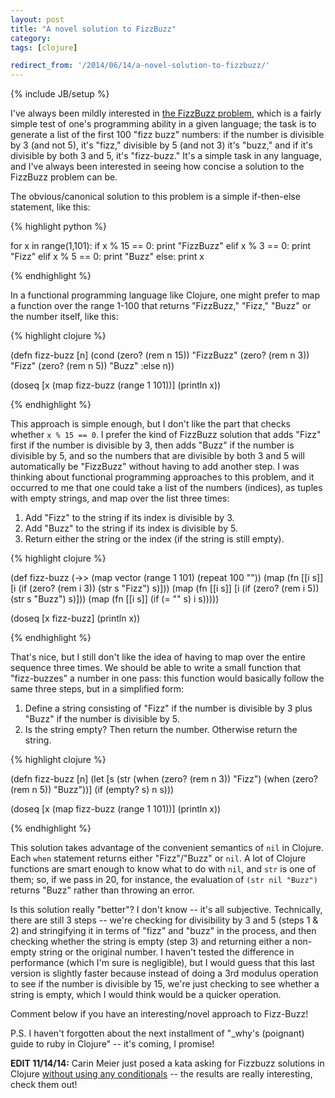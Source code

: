 ```yaml
---
layout: post
title: "A novel solution to FizzBuzz"
category:
tags: [clojure]

redirect_from: '/2014/06/14/a-novel-solution-to-fizzbuzz/'
---
```

{% include JB/setup %}

I've always been mildly interested in [the FizzBuzz problem][wikipedia], which is a fairly simple test of one's programming ability in a given language; the task is to generate a list of the first 100 "fizz buzz" numbers: if the number is divisible by 3 (and not 5), it's "fizz," divisible by 5 (and not 3) it's "buzz," and if it's divisible by both 3 and 5, it's "fizz-buzz." It's a simple task in any language, and I've always been interested in seeing how concise a solution to the FizzBuzz problem can be.

[wikipedia]: http://en.wikipedia.org/wiki/Fizz_buzz#Other_uses

The obvious/canonical solution to this problem is a simple if-then-else statement, like this:

{% highlight python %}

for x in range(1,101):
    if x % 15 == 0:
        print "FizzBuzz"
    elif x % 3 == 0:
        print "Fizz"
    elif x % 5 == 0:
        print "Buzz"
    else:
        print x

{% endhighlight %}

In a functional programming language like Clojure, one might prefer to map a function over the range 1-100 that returns "FizzBuzz," "Fizz," "Buzz" or the number itself, like this:

{% highlight clojure %}

(defn fizz-buzz [n]
  (cond
    (zero? (rem n 15)) "FizzBuzz"
    (zero? (rem n 3))  "Fizz"
    (zero? (rem n 5))  "Buzz"
    :else               n))
 
(doseq [x (map fizz-buzz (range 1 101))]
  (println x))

{% endhighlight %}

This approach is simple enough, but I don't like the part that checks whether `x % 15 == 0`. I prefer the kind of FizzBuzz solution that adds "Fizz" first if the number is divisible by 3, then adds "Buzz" if the number is divisible by 5, and so the numbers that are divisible by both 3 and 5 will automatically be "FizzBuzz" without having to add another step. I was thinking about functional programming approaches to this problem, and it occurred to me that one could take a list of the numbers (indices), as tuples with empty strings, and map over the list three times:

1. Add "Fizz" to the string if its index is divisible by 3.
2. Add "Buzz" to the string if its index is divisible by 5.
3. Return either the string or the index (if the string is still empty).

{% highlight clojure %}

(def fizz-buzz
  (->> (map vector (range 1 101) (repeat 100 ""))
        (map (fn [[i s]] [i (if (zero? (rem i 3)) (str s "Fizz") s)]))
        (map (fn [[i s]] [i (if (zero? (rem i 5)) (str s "Buzz") s)]))
        (map (fn [[i s]] (if (= "" s) i s)))))
 
(doseq [x fizz-buzz] (println x))

{% endhighlight %}

That's nice, but I still don't like the idea of having to map over the entire sequence three times. We should be able to write a small function that "fizz-buzzes" a number in one pass: this function would basically follow the same three steps, but in a simplified form:

1. Define a string consisting of "Fizz" if the number is divisible by 3 plus "Buzz" if the number is divisible by 5.
2. Is the string empty? Then return the number. Otherwise return the string.

{% highlight clojure %}

(defn fizz-buzz [n]
  (let [s (str (when (zero? (rem n 3)) "Fizz")
               (when (zero? (rem n 5)) "Buzz"))]
    (if (empty? s) n s)))
 
(doseq [x (map fizz-buzz (range 1 101))]
  (println x))

{% endhighlight %}

This solution takes advantage of the convenient semantics of `nil` in Clojure. Each `when` statement returns either "Fizz"/"Buzz" or `nil`. A lot of Clojure functions are smart enough to know what to do with `nil`, and `str` is one of them; so, if we pass in 20, for instance, the evaluation of `(str nil "Buzz")` returns "Buzz" rather than throwing an error.

Is this solution really "better"? I don't know -- it's all subjective. Technically, there are still 3 steps -- we're checking for divisibility by 3 and 5 (steps 1 & 2) and stringifying it in terms of "fizz" and "buzz" in the process, and then checking whether the string is empty (step 3) and returning either a non-empty string or the original number. I haven't tested the difference in performance (which I'm sure is negligible), but I would guess that this last version is slightly faster because instead of doing a 3rd modulus operation to see if the number is divisible by 15, we're just checking to see whether a string is empty, which I would think would be a quicker operation.

Comment below if you have an interesting/novel approach to Fizz-Buzz!

P.S. I haven't forgotten about the next installment of "\_why's (poignant) guide to ruby in Clojure" -- it's coming, I promise!

**EDIT 11/14/14:** Carin Meier just posed a kata asking for Fizzbuzz solutions in Clojure [without using any conditionals][gigasquid] -- the results are really interesting, check them out! 

[gigasquid]: http://gigasquidsoftware.com/blog/2014/11/13/clojure-fizzbuzz-without-conditionals/
